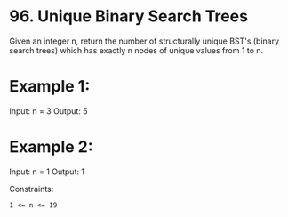 # 96. Unique Binary Search Trees

Given an integer n, return the number of structurally unique BST's (binary search trees) which has exactly n nodes of unique values from 1 to n.

# Example 1:

Input: n = 3
Output: 5

# Example 2:

Input: n = 1
Output: 1

Constraints:

    1 <= n <= 19

